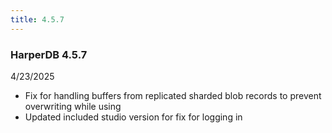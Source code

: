 ```yaml
---
title: 4.5.7
---
```


### HarperDB 4.5.7

4/23/2025

- Fix for handling buffers from replicated sharded blob records to prevent overwriting while using
- Updated included studio version for fix for logging in

